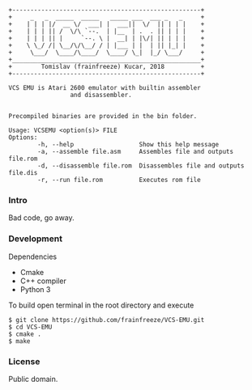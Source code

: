 ```
+----------------------------------------------------+
+     _   _  _____  _____   _____ ___  ___ _   _     +
+    | | | |/  __ \/  ___| |  ___||  \/  || | | |    +
+    | | | || /  \/\ `--.  | |__  | .  . || | | |    +
+    | | | || |     `--. \ |  __| | |\/| || | | |    +
+    \ \_/ /| \__/\/\__/ / | |___ | |  | || |_| |    +
+     \___/  \____/\____/  \____/ \_|  |_/ \___/     +
+____________________________________________________+
+        Tomislav (frainfreeze) Kucar, 2018          +
+----------------------------------------------------+

VCS EMU is Atari 2600 emulator with builtin assembler 
                 and disassembler.


Precompiled binaries are provided in the bin folder.

Usage: VCSEMU <option(s)> FILE
Options:
        -h, --help                  Show this help message
        -a, --assemble file.asm     Assembles file and outputs file.rom
        -d, --disassemble file.rom  Disassembles file and outputs file.dis
        -r, --run file.rom          Executes rom file
```

### Intro
Bad code, go away.

### Development
Dependencies
- Cmake
- C++ compiler
- Python 3

To build open terminal in the root directory and execute
```
$ git clone https://github.com/frainfreeze/VCS-EMU.git
$ cd VCS-EMU
$ cmake .
$ make
```

### License
Public domain. 
